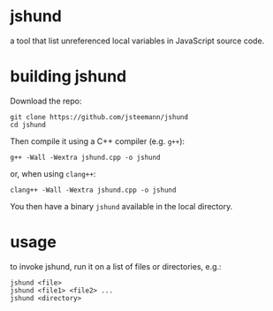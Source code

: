 jshund
======

a tool that list unreferenced local variables in JavaScript source code.

building jshund
===============

Download the repo:

    git clone https://github.com/jsteemann/jshund
    cd jshund 

Then compile it using a C++ compiler (e.g. `g++`):

    g++ -Wall -Wextra jshund.cpp -o jshund

or, when using `clang++`:

    clang++ -Wall -Wextra jshund.cpp -o jshund

You then have a binary `jshund` available in the local directory.

usage
=====

to invoke jshund, run it on a list of files or directories, e.g.:

    jshund <file>
    jshund <file1> <file2> ...
    jshund <directory>

